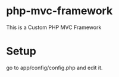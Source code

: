 # php-mvc-framework
This is a Custom PHP MVC Framework 

# Setup
go to app/config/config.php and edit it.
